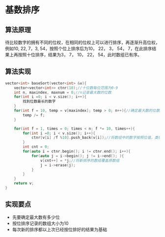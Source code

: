 # 基数排序

## 算法原理
待比较数字的拥有不同的位权，在相同的位权上可以进行排序，再逐渐升高位权，例如10, 22, 7，3, 54，按照个位上排序后为10， 22， 3， 54， 7，在此排序结果上再按照十位排序，结果为3， 7， 10， 22， 54，此时数组已有序。

## 算法实现

```cpp
vector<int> baseSort(vector<int> &v){
    vector<vector<int>> ctnr(10);//十位数每位范围为0-9
    int n, maxindex, maxnum = 0;//n记录最大数的位数
    for(int i =0; i < v.size(); i++){
        找到位数最长的数字
    }
    for(int f = 10, temp = v[maxindex]; temp > 0; n++){//确定最大数的位数，用n记录
        temp /= f;
    }

    for(int f = 1, times = 0; times < n; f *= 10, times++){
        for(int i =0; i < v.size(); i++){
            ctnr[v[i] /f %10].push_back(v[i]);//将数组中的数字按照位值，类似桶排序放入临时数组的对应下标，如个位模的结果为3，则放入临时数组3下标的位置
        }
        int cnt = 0;
        for(auto i = ctnr.begin(); i != ctnr.end(); i++){
            for(auto j = i->begin(); j != i->end(); ){
                v[cnt++] = *j;//将新排序的数组覆盖原数组
                j = i->erase(j);
            }
        }
    }
    return v;
}
```

## 实现要点
- 先要确定最大数有多少位
- 按位排序记录的数组大小为10
- 每次新的排序都以上次已经按位排好的结果为基础